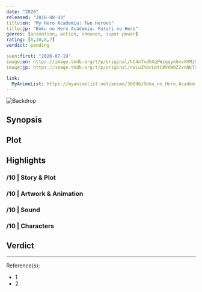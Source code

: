 ```yaml
---
date: "2020"
released: "2018-08-03"
title:en: "My Hero Academia: Two Heroes"
title:jp: "Boku no Hero Academia: Futari no Hero"
genres: [animation, action, shounen, super power]
rating: [6,10,8,7]
verdict: pending

seen:first: "2020-07-19"
image:en: https://image.tmdb.org/t/p/original/hC4nTxdhXqFWzgqynGvvXVMiMNp.jpg
image:jp: https://image.tmdb.org/t/p/original/rwLuZhDcLbtC8VKW8Z2xnNKTsAJ.jpg

link:
  MyAnimeList: https://myanimelist.net/anime/36896/Boku_no_Hero_Academia_the_Movie_1__Futari_no_Hero
---
```


![Backdrop]()

## Synopsis

## Plot

## Highlights

### /10 | Story & Plot

### /10 | Artwork & Animation

### /10 | Sound

### /10 | Characters

## Verdict

<!-- SPOILERS -->

<!-- CLOSING -->

---
Reference(s):

- 1
- 2
